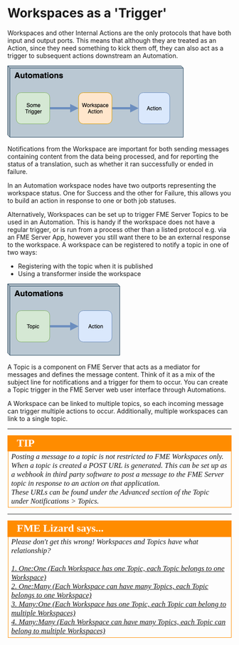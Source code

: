 # Workspaces as a 'Trigger' #

Workspaces and other Internal Actions are the only protocols that have both input and output ports. This means that although they are treated as an Action, since they need something to kick them off, they can also act as a trigger to subsequent actions downstream an Automation.


![](./Images/Img4.013.WorkspaceTriggerAction.png)

Notifications from the Workspace are important for both sending messages containing content from the data being processed, and for reporting the status of a translation, such as whether it ran successfully or ended in failure.

In an Automation workspace nodes have two outports representing the workspace status. One for Success and the other for Failure, this allows you to build an action in response to one or both job statuses.

Alternatively, Workspaces can be set up to trigger FME Server Topics to be used in an Automation. This is handy if the workspace does not have a regular trigger, or is run from a process other than a listed protocol e.g. via an FME Server App, however you still want there to be an external response to the workspace.  A workspace can be registered to notify a topic in one of two ways:

- Registering with the topic when it is published
- Using a transformer inside the workspace

![](./Images/Img4.014.WorkspaceTriggerTopic.png)

A Topic is a component on FME Server that acts as a mediator for messages and defines the message content. Think of it as a mix of the subject line for notifications and a trigger for them to occur. You can create a Topic trigger in the FME Server web user interface through Automations.

A Workspace can be linked to multiple topics, so each incoming message can trigger multiple actions to occur. Additionally, multiple workspaces can link to a single topic.


---

<!--Tip Section-->

<table style="border-spacing: 0px">
<tr>
<td style="vertical-align:middle;background-color:darkorange;border: 2px solid darkorange">
<i class="fa fa-info-circle fa-lg fa-pull-left fa-fw" style="color:white;padding-right: 12px;vertical-align:text-top"></i>
<span style="color:white;font-size:x-large;font-weight: bold;font-family:serif">TIP</span>
</td>
</tr>

<tr>
<td style="border: 1px solid darkorange">
<span style="font-family:serif; font-style:italic; font-size:larger">
Posting a message to a topic is not restricted to FME Workspaces only. When a topic is created a POST URL is generated. This can be set up as a webhook in third party software to post a message to the FME Server topic in response to an action on that application. <br>
These URLs can be found under the Advanced section of the Topic under Notifications > Topics.
</span>
</td>
</tr>
</table>

---

<!--Person X Says Section-->

<table style="border-spacing: 0px">
<tr>
<td style="vertical-align:middle;background-color:darkorange;border: 2px solid darkorange">
<i class="fa fa-quote-left fa-lg fa-pull-left fa-fw" style="color:white;padding-right: 12px;vertical-align:text-top"></i>
<span style="color:white;font-size:x-large;font-weight: bold;font-family:serif">FME Lizard says...</span>
</td>
</tr>

<tr>
<td style="border: 1px solid darkorange">
<span style="font-family:serif; font-style:italic; font-size:larger">
Please don't get this wrong! Workspaces and Topics have what relationship?
<br><br><a href="http://52.73.3.37/fmedatastreaming/Manual/QAResponse2017.fmw?chapter=24&question=2&answer=1&DestDataset_TEXTLINE=C%3A%5CFMEOutput%5CQAResponse.html">1. One:One (Each Workspace has one Topic, each Topic belongs to one Workspace)</a>
<br><a href="http://52.73.3.37/fmedatastreaming/Manual/QAResponse2017.fmw?chapter=24&question=2&answer=2&DestDataset_TEXTLINE=C%3A%5CFMEOutput%5CQAResponse.html">2. One:Many (Each Workspace can have many Topics, each Topic belongs to one Workspace)</a>
<br><a href="http://52.73.3.37/fmedatastreaming/Manual/QAResponse2017.fmw?chapter=24&question=2&answer=3&DestDataset_TEXTLINE=C%3A%5CFMEOutput%5CQAResponse.html">3. Many:One (Each Workspace has one Topic, each Topic can belong to multiple Workspaces)</a>
<br><a href="http://52.73.3.37/fmedatastreaming/Manual/QAResponse2017.fmw?chapter=24&question=2&answer=4&DestDataset_TEXTLINE=C%3A%5CFMEOutput%5CQAResponse.html">4. Many:Many (Each Workspace can have many Topics, each Topic can belong to multiple Workspaces)</a>
</span>
</td>
</tr>
</table>
